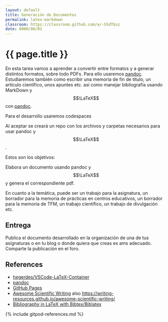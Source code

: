 ```yaml
---
layout: default
title: Generación de Documentos
permalink: latex-markdown
classroom: https://classroom.github.com/a/-S5dTbsz
date: 0000/06/01
---
```


# {{ page.title }}

En esta tarea vamos a aprender a convertir entre formatos y a generar distintos formatos, sobre todo PDFs. Para ello usaremos [pandoc](https://pandoc.org/). Estudiaremos también como escribir una memoria de fin de título, un artículo científico, unos apuntes etc. así como manejar bibliografía usando MarkDown y  $$\LaTeX$$ con [pandoc](https://pandoc.org/).

Para el desarrollo usaremos codespaces 

Al aceptar se creará un repo con los archivos y carpetas necesarios para usar pandoc y $$\LaTeX$$. 

Estos son los objetivos:

Elabora un documento usando pandoc y $$\LaTeX$$ y genera el correspondiente pdf.  

En cuanto a la temática, puede ser un trabajo para la asignatura, 
un borrador para la memoria de prácticas en centros educativos, 
un borrador para la memoria de TFM, 
un trabajo científico, 
un trabajo de divulgación etc.


## Entrega

Publica el documento desarrollado en la organización de una de tus asignaturas o en tu blog o donde quiera que creas es ams adecuado. Comparte la publicación en el foro.


<!--
[GitPod](https://www.gitpod.io/docs/getting-started).

Despliegue el repo en GitPod usando el botón GitPod. El contenedor/Docker/Máquina Virtual creado instalará $$\LaTeX$$ y pandoc (lleva su tiempo, tenga paciencia).
-->

## References

* [hegerdes/VSCode-LaTeX-Container](https://github.com/hegerdes/VSCode-LaTeX-Container)
* [pandoc](https://pandoc.org/)
* [GitHub Pages](https://pages.github.com/)
* [Awesome Scientific Writing](https://github.com/writing-resources/awesome-scientific-writing) also <https://writing-resources.github.io/awesome-scientific-writing/>
* [Bibliography in LaTeX with Bibtex/Biblatex](https://latex-tutorial.com/tutorials/bibtex/)

{% include gitpod-references.md %}

